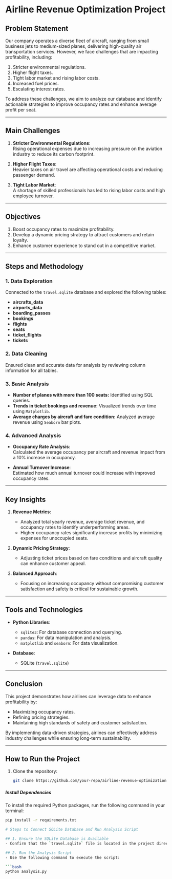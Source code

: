 # Airline Revenue Optimization Project

## **Problem Statement**

Our company operates a diverse fleet of aircraft, ranging from small business jets to medium-sized planes, delivering high-quality air transportation services. However, we face challenges that are impacting profitability, including:

1. Stricter environmental regulations.
2. Higher flight taxes.
3. Tight labor market and rising labor costs.
4. Increased fuel prices.
5. Escalating interest rates.

To address these challenges, we aim to analyze our database and identify actionable strategies to improve occupancy rates and enhance average profit per seat.

---

## **Main Challenges**

1. **Stricter Environmental Regulations**:  
   Rising operational expenses due to increasing pressure on the aviation industry to reduce its carbon footprint.

2. **Higher Flight Taxes**:  
   Heavier taxes on air travel are affecting operational costs and reducing passenger demand.

3. **Tight Labor Market**:  
   A shortage of skilled professionals has led to rising labor costs and high employee turnover.

---

## **Objectives**

1. Boost occupancy rates to maximize profitability.  
2. Develop a dynamic pricing strategy to attract customers and retain loyalty.  
3. Enhance customer experience to stand out in a competitive market.  

---

## **Steps and Methodology**

### **1. Data Exploration**
Connected to the `travel.sqlite` database and explored the following tables:
- **aircrafts_data**
- **airports_data**
- **boarding_passes**
- **bookings**
- **flights**
- **seats**
- **ticket_flights**
- **tickets**

### **2. Data Cleaning**
Ensured clean and accurate data for analysis by reviewing column information for all tables.

### **3. Basic Analysis**
- **Number of planes with more than 100 seats:** Identified using SQL queries.
- **Trends in ticket bookings and revenue:** Visualized trends over time using `Matplotlib`.
- **Average charges by aircraft and fare condition:** Analyzed average revenue using `Seaborn` bar plots.

### **4. Advanced Analysis**
- **Occupancy Rate Analysis**:  
   Calculated the average occupancy per aircraft and revenue impact from a 10% increase in occupancy.  

- **Annual Turnover Increase**:  
   Estimated how much annual turnover could increase with improved occupancy rates.

---

## **Key Insights**

1. **Revenue Metrics**:
   - Analyzed total yearly revenue, average ticket revenue, and occupancy rates to identify underperforming areas.
   - Higher occupancy rates significantly increase profits by minimizing expenses for unoccupied seats.

2. **Dynamic Pricing Strategy**:
   - Adjusting ticket prices based on fare conditions and aircraft quality can enhance customer appeal.

3. **Balanced Approach**:
   - Focusing on increasing occupancy without compromising customer satisfaction and safety is critical for sustainable growth.

---

## **Tools and Technologies**

- **Python Libraries**:
  - `sqlite3`: For database connection and querying.
  - `pandas`: For data manipulation and analysis.
  - `matplotlib` and `seaborn`: For data visualization.

- **Database**:
  - SQLite (`travel.sqlite`)

---

## **Conclusion**

This project demonstrates how airlines can leverage data to enhance profitability by:  
- Maximizing occupancy rates.
- Refining pricing strategies.  
- Maintaining high standards of safety and customer satisfaction.  

By implementing data-driven strategies, airlines can effectively address industry challenges while ensuring long-term sustainability.

---

## **How to Run the Project**

1. Clone the repository:
   ```bash
   git clone https://github.com/your-repo/airline-revenue-optimization.git
##### Install Dependencies
To install the required Python packages, run the following command in your terminal:

```bash
pip install -r requirements.txt

# Steps to Connect SQLite Database and Run Analysis Script

## 1. Ensure the SQLite Database is Available
- Confirm that the `travel.sqlite` file is located in the project directory.

## 2. Run the Analysis Script
- Use the following command to execute the script:

```bash
python analysis.py
